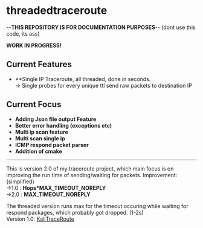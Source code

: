 # threadedtraceroute
--**THIS REPOSITORY IS FOR DOCUMENTATION PURPOSES**-- (dont use this code, its ass)

**WORK IN PROGRESS!**

## Current Features
-   **Single IP Traceroute, all threaded, done in seconds.<br>
    -> Single probes for every unique ttl send raw packets to destination IP

## Current Focus
- **Adding Json file output Feature**
- **Better error handling (exceptions etc)**
- **Multi ip scan feature**
- **Multi scan single ip**
- **ICMP respond packet parser**
- **Addition of cmake**
---

This is version 2.0 of my traceroute project, which main focus is on improving the run time of sending/waiting for packets. 
Improvement: (simplified)<br>
->1.0 : **Hops*MAX_TIMEOUT_NOREPLY**<br>
->2.0 : **MAX_TIMEOUT_NOREPLY**

The threaded version runs max for the timeout occuring while waiting for respond packages, which probably got dropped. (1-2s)<br>
Version 1.0: [KaliTraceRoute](https://www.github.com/KaliKiu/packettraceroute)
